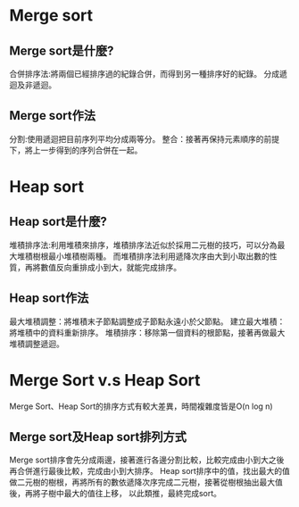 # Merge sort
##  Merge sort是什麼?
合併排序法:將兩個已經排序過的紀錄合併，而得到另一種排序好的紀錄。
分成遞迴及非遞迴。

## Merge sort作法
分割:使用遞迴把目前序列平均分成兩等分。
整合：接著再保持元素順序的前提下，將上一步得到的序列合併在一起。

# Heap sort
## Heap sort是什麼?
堆積排序法:利用堆積來排序，堆積排序法近似於採用二元樹的技巧，可以分為最大堆積樹根最小堆積樹兩種。
而堆積排序法利用遞降次序由大到小取出數的性質，再將數值反向重排成小到大，就能完成排序。

## Heap sort作法
最大堆積調整：將堆積末子節點調整成子節點永遠小於父節點。
建立最大堆積：將堆積中的資料重新排序。
堆積排序：移除第一個資料的根節點，接著再做最大堆積調整遞迴。

# Merge Sort v.s Heap Sort
Merge Sort、Heap Sort的排序方式有較大差異，時間複雜度皆是O(n log n)
## Merge sort及Heap sort排列方式
Merge sort排序會先分成兩邊，接著進行各邊分割比較，比較完成由小到大之後再合併進行最後比較，完成由小到大排序。
Heap sort排序中的值，找出最大的值做二元樹的樹根，再將所有的數依遞降次序完成二元樹，接著從樹根抽出最大值後，再將子樹中最大的值往上移，
以此類推，最終完成sort。
